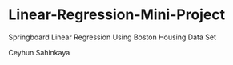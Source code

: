 # Linear-Regression-Mini-Project
Springboard Linear Regression Using Boston Housing Data Set
<p> Ceyhun Sahinkaya </p>
